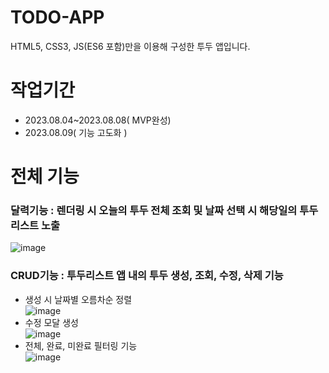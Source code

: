 # TODO-APP
HTML5, CSS3, JS(ES6 포함)만을 이용해 구성한 투두 앱입니다.

# 작업기간
- 2023.08.04~2023.08.08( MVP완성)<br>
- 2023.08.09( 기능 고도화 )<br>

# 전체 기능
### 달력기능 : 렌더링 시 오늘의 투두 전체 조회 및 날짜 선택 시 해당일의 투두리스트 노출<br>
   ![image](https://github.com/yoodeve/vJS-todo/assets/96562253/bedf035d-c1f6-41f6-82e4-3dc5fff5721a)<br>
### CRUD기능 : 투두리스트 앱 내의 투두 생성, 조회, 수정, 삭제 기능<br>
 - 생성 시 날짜별 오름차순 정렬<br>
  ![image](https://github.com/yoodeve/vJS-todo/assets/96562253/85336c2a-b040-4954-a4ea-70d416c13246)<br>
 - 수정 모달 생성<br>
   ![image](https://github.com/yoodeve/vJS-todo/assets/96562253/0b1c9c0d-dc18-42c3-bb8c-f6ceee389cf9)<br>
 - 전체, 완료, 미완료 필터링 기능<br>
  ![image](https://github.com/yoodeve/vJS-todo/assets/96562253/14112c33-35b8-4aac-b8a8-8da8516df0fe)<br>
